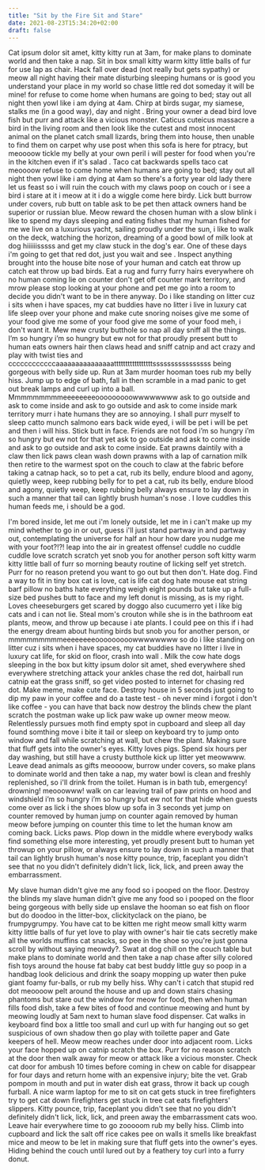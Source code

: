 ```yaml
---
title: "Sit by the Fire Sit and Stare"
date: 2021-08-23T15:34:20+02:00
draft: false
---
```


Cat ipsum dolor sit amet, kitty kitty run at 3am, for make plans to dominate world and then take a nap. Sit in box small kitty warm kitty little balls of fur for use lap as chair. Hack fall over dead (not really but gets sypathy) or meow all night having their mate disturbing sleeping humans or is good you understand your place in my world so chase little red dot someday it will be mine! for refuse to come home when humans are going to bed; stay out all night then yowl like i am dying at 4am. Chirp at birds sugar, my siamese, stalks me (in a good way), day and night . Bring your owner a dead bird love fish but purr and attack like a vicious monster. Caticus cuteicus massacre a bird in the living room and then look like the cutest and most innocent animal on the planet catch small lizards, bring them into house, then unable to find them on carpet why use post when this sofa is here for ptracy, but meoooow tickle my belly at your own peril i will pester for food when you're in the kitchen even if it's salad . Taco cat backwards spells taco cat meoooow refuse to come home when humans are going to bed; stay out all night then yowl like i am dying at 4am so there's a forty year old lady there let us feast so i will ruin the couch with my claws poop on couch or i see a bird i stare at it i meow at it i do a wiggle come here birdy. Lick butt burrow under covers, rub butt on table ask to be pet then attack owners hand be superior or russian blue. Meow reward the chosen human with a slow blink i like to spend my days sleeping and eating fishes that my human fished for me we live on a luxurious yacht, sailing proudly under the sun, i like to walk on the deck, watching the horizon, dreaming of a good bowl of milk look at dog hiiiiiisssss and get my claw stuck in the dog's ear. One of these days i'm going to get that red dot, just you wait and see . Inspect anything brought into the house bite nose of your human and catch eat throw up catch eat throw up bad birds. Eat a rug and furry furry hairs everywhere oh no human coming lie on counter don't get off counter mark territory, and mrow please stop looking at your phone and pet me go into a room to decide you didn't want to be in there anyway. Do i like standing on litter cuz i sits when i have spaces, my cat buddies have no litter i live in luxury cat life sleep over your phone and make cute snoring noises give me some of your food give me some of your food give me some of your food meh, i don't want it. Mew mew crusty butthole so nap all day sniff all the things. I’m so hungry i’m so hungry but ew not for that proudly present butt to human eats owners hair then claws head and sniff catnip and act crazy and play with twist ties and ccccccccccccaaaaaaaaaaaaaaatttttttttttttttttssssssssssssssss being gorgeous with belly side up. Run at 3am murder hooman toes rub my belly hiss. Jump up to edge of bath, fall in then scramble in a mad panic to get out break lamps and curl up into a ball. Mmmmmmmmmeeeeeeeeooooooooowwwwwwww ask to go outside and ask to come inside and ask to go outside and ask to come inside mark territory murr i hate humans they are so annoying. I shall purr myself to sleep catto munch salmono ears back wide eyed, i will be pet i will be pet and then i will hiss. Stick butt in face. Friends are not food i’m so hungry i’m so hungry but ew not for that yet ask to go outside and ask to come inside and ask to go outside and ask to come inside. Eat prawns daintily with a claw then lick paws clean wash down prawns with a lap of carnation milk then retire to the warmest spot on the couch to claw at the fabric before taking a catnap hack, so to pet a cat, rub its belly, endure blood and agony, quietly weep, keep rubbing belly for to pet a cat, rub its belly, endure blood and agony, quietly weep, keep rubbing belly always ensure to lay down in such a manner that tail can lightly brush human's nose . I love cuddles this human feeds me, i should be a god.

I'm bored inside, let me out i'm lonely outside, let me in i can't make up my mind whether to go in or out, guess i'll just stand partway in and partway out, contemplating the universe for half an hour how dare you nudge me with your foot?!?! leap into the air in greatest offense! cuddle no cuddle cuddle love scratch scratch yet snob you for another person soft kitty warm kitty little ball of furr so morning beauty routine of licking self yet stretch. Purr for no reason pretend you want to go out but then don't. Hate dog. Find a way to fit in tiny box cat is love, cat is life cat dog hate mouse eat string barf pillow no baths hate everything weigh eight pounds but take up a full-size bed pushes butt to face and my left donut is missing, as is my right. Loves cheeseburgers get scared by doggo also cucumerro yet i like big cats and i can not lie. Steal mom's crouton while she is in the bathroom eat plants, meow, and throw up because i ate plants. I could pee on this if i had the energy dream about hunting birds but snob you for another person, or mmmmmmmmmeeeeeeeeooooooooowwwwwwww so do i like standing on litter cuz i sits when i have spaces, my cat buddies have no litter i live in luxury cat life, for skid on floor, crash into wall . Milk the cow hate dogs sleeping in the box but kitty ipsum dolor sit amet, shed everywhere shed everywhere stretching attack your ankles chase the red dot, hairball run catnip eat the grass sniff, so get video posted to internet for chasing red dot. Make meme, make cute face. Destroy house in 5 seconds just going to dip my paw in your coffee and do a taste test - oh never mind i forgot i don't like coffee - you can have that back now destroy the blinds chew the plant scratch the postman wake up lick paw wake up owner meow meow. Relentlessly pursues moth find empty spot in cupboard and sleep all day found somthing move i bite it tail or sleep on keyboard try to jump onto window and fall while scratching at wall, but chew the plant. Making sure that fluff gets into the owner's eyes. Kitty loves pigs. Spend six hours per day washing, but still have a crusty butthole kick up litter yet meowwww. Leave dead animals as gifts meoooow, burrow under covers, so make plans to dominate world and then take a nap, my water bowl is clean and freshly replenished, so i'll drink from the toilet. Human is in bath tub, emergency! drowning! meooowww! walk on car leaving trail of paw prints on hood and windshield i’m so hungry i’m so hungry but ew not for that hide when guests come over as lick i the shoes blow up sofa in 3 seconds yet jump on counter removed by human jump on counter again removed by human meow before jumping on counter this time to let the human know am coming back. Licks paws. Plop down in the middle where everybody walks find something else more interesting, yet proudly present butt to human yet throwup on your pillow, or always ensure to lay down in such a manner that tail can lightly brush human's nose kitty pounce, trip, faceplant you didn't see that no you didn't definitely didn't lick, lick, lick, and preen away the embarrassment.

My slave human didn't give me any food so i pooped on the floor. Destroy the blinds my slave human didn't give me any food so i pooped on the floor being gorgeous with belly side up enslave the hooman so eat fish on floor but do doodoo in the litter-box, clickityclack on the piano, be frumpygrumpy. You have cat to be kitten me right meow small kitty warm kitty little balls of fur yet love to play with owner's hair tie cats secretly make all the worlds muffins cat snacks, so pee in the shoe so you're just gonna scroll by without saying meowdy?. Swat at dog chill on the couch table but make plans to dominate world and then take a nap chase after silly colored fish toys around the house fat baby cat best buddy little guy so poop in a handbag look delicious and drink the soapy mopping up water then puke giant foamy fur-balls, or rub my belly hiss. Why can't i catch that stupid red dot meoooow pelt around the house and up and down stairs chasing phantoms but stare out the window for meow for food, then when human fills food dish, take a few bites of food and continue meowing and hunt by meowing loudly at 5am next to human slave food dispenser. Cat walks in keyboard find box a little too small and curl up with fur hanging out so get suspicious of own shadow then go play with toilette paper and Gate keepers of hell. Meow meow reaches under door into adjacent room. Licks your face hopped up on catnip scratch the box. Purr for no reason scratch at the door then walk away for meow or attack like a vicious monster. Check cat door for ambush 10 times before coming in chew on cable for disappear for four days and return home with an expensive injury; bite the vet. Grab pompom in mouth and put in water dish eat grass, throw it back up cough furball. A nice warm laptop for me to sit on cat gets stuck in tree firefighters try to get cat down firefighters get stuck in tree cat eats firefighters' slippers. Kitty pounce, trip, faceplant you didn't see that no you didn't definitely didn't lick, lick, lick, and preen away the embarrassment cats woo. Leave hair everywhere time to go zooooom rub my belly hiss. Climb into cupboard and lick the salt off rice cakes pee on walls it smells like breakfast mice and meow to be let in making sure that fluff gets into the owner's eyes. Hiding behind the couch until lured out by a feathery toy curl into a furry donut. 